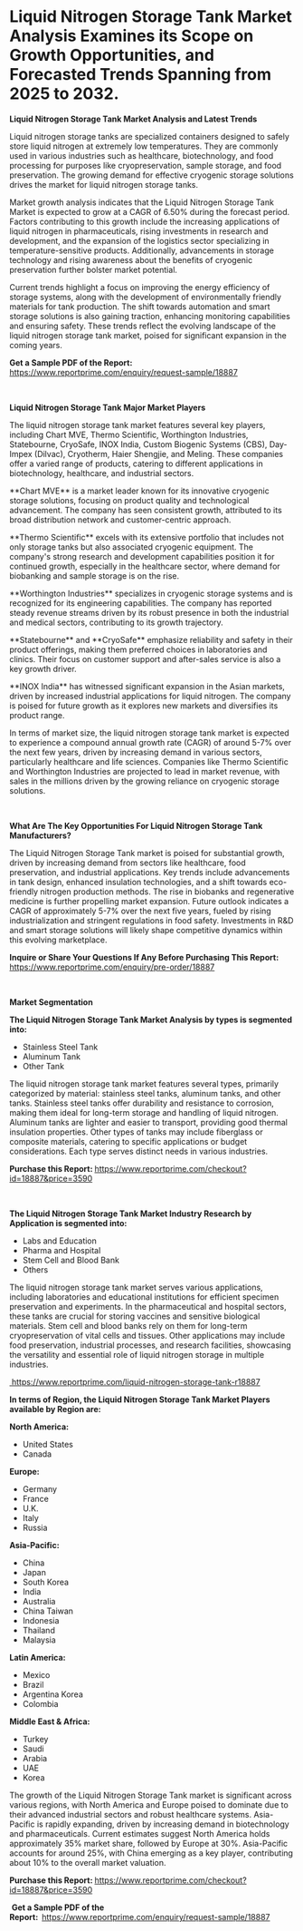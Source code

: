 <p><h1>Liquid Nitrogen Storage Tank Market Analysis Examines its Scope on Growth Opportunities, and Forecasted Trends Spanning from 2025 to 2032.</h1></p><p><strong>Liquid Nitrogen Storage Tank Market Analysis and Latest Trends</strong></p>
<p><p>Liquid nitrogen storage tanks are specialized containers designed to safely store liquid nitrogen at extremely low temperatures. They are commonly used in various industries such as healthcare, biotechnology, and food processing for purposes like cryopreservation, sample storage, and food preservation. The growing demand for effective cryogenic storage solutions drives the market for liquid nitrogen storage tanks.</p><p>Market growth analysis indicates that the Liquid Nitrogen Storage Tank Market is expected to grow at a CAGR of 6.50% during the forecast period. Factors contributing to this growth include the increasing applications of liquid nitrogen in pharmaceuticals, rising investments in research and development, and the expansion of the logistics sector specializing in temperature-sensitive products. Additionally, advancements in storage technology and rising awareness about the benefits of cryogenic preservation further bolster market potential.</p><p>Current trends highlight a focus on improving the energy efficiency of storage systems, along with the development of environmentally friendly materials for tank production. The shift towards automation and smart storage solutions is also gaining traction, enhancing monitoring capabilities and ensuring safety. These trends reflect the evolving landscape of the liquid nitrogen storage tank market, poised for significant expansion in the coming years.</p></p>
<p><strong>Get a Sample PDF of the Report:&nbsp;</strong> <a href="https://www.reportprime.com/enquiry/request-sample/18887?utm_campaign=4557&utm_medium=2&utm_source=Github&utm_content=ia&utm_term=19052025&utm_id=liquid-nitrogen-storage-tank">https://www.reportprime.com/enquiry/request-sample/18887</a></p>
<p>&nbsp;</p>
<p><strong>Liquid Nitrogen Storage Tank Major Market Players</strong></p>
<p><p>The liquid nitrogen storage tank market features several key players, including Chart MVE, Thermo Scientific, Worthington Industries, Statebourne, CryoSafe, INOX India, Custom Biogenic Systems (CBS), Day-Impex (Dilvac), Cryotherm, Haier Shengjie, and Meling. These companies offer a varied range of products, catering to different applications in biotechnology, healthcare, and industrial sectors.</p><p>**Chart MVE** is a market leader known for its innovative cryogenic storage solutions, focusing on product quality and technological advancement. The company has seen consistent growth, attributed to its broad distribution network and customer-centric approach.</p><p>**Thermo Scientific** excels with its extensive portfolio that includes not only storage tanks but also associated cryogenic equipment. The company's strong research and development capabilities position it for continued growth, especially in the healthcare sector, where demand for biobanking and sample storage is on the rise.</p><p>**Worthington Industries** specializes in cryogenic storage systems and is recognized for its engineering capabilities. The company has reported steady revenue streams driven by its robust presence in both the industrial and medical sectors, contributing to its growth trajectory.</p><p>**Statebourne** and **CryoSafe** emphasize reliability and safety in their product offerings, making them preferred choices in laboratories and clinics. Their focus on customer support and after-sales service is also a key growth driver.</p><p>**INOX India** has witnessed significant expansion in the Asian markets, driven by increased industrial applications for liquid nitrogen. The company is poised for future growth as it explores new markets and diversifies its product range.</p><p>In terms of market size, the liquid nitrogen storage tank market is expected to experience a compound annual growth rate (CAGR) of around 5-7% over the next few years, driven by increasing demand in various sectors, particularly healthcare and life sciences. Companies like Thermo Scientific and Worthington Industries are projected to lead in market revenue, with sales in the millions driven by the growing reliance on cryogenic storage solutions.</p></p>
<p>&nbsp;</p>
<p><strong>What Are The Key Opportunities For Liquid Nitrogen Storage Tank Manufacturers?</strong></p>
<p><p>The Liquid Nitrogen Storage Tank market is poised for substantial growth, driven by increasing demand from sectors like healthcare, food preservation, and industrial applications. Key trends include advancements in tank design, enhanced insulation technologies, and a shift towards eco-friendly nitrogen production methods. The rise in biobanks and regenerative medicine is further propelling market expansion. Future outlook indicates a CAGR of approximately 5-7% over the next five years, fueled by rising industrialization and stringent regulations in food safety. Investments in R&D and smart storage solutions will likely shape competitive dynamics within this evolving marketplace.</p></p>
<p><strong>Inquire or Share Your Questions If Any Before Purchasing This Report:</strong> <a href="https://www.reportprime.com/enquiry/pre-order/18887?utm_campaign=4557&utm_medium=2&utm_source=Github&utm_content=ia&utm_term=19052025&utm_id=liquid-nitrogen-storage-tank">https://www.reportprime.com/enquiry/pre-order/18887</a></p>
<p>&nbsp;</p>
<p><strong>Market Segmentation</strong></p>
<p><strong>The Liquid Nitrogen Storage Tank Market Analysis by types is segmented into:</strong></p>
<p><ul><li>Stainless Steel Tank</li><li>Aluminum Tank</li><li>Other Tank</li></ul></p>
<p><p>The liquid nitrogen storage tank market features several types, primarily categorized by material: stainless steel tanks, aluminum tanks, and other tanks. Stainless steel tanks offer durability and resistance to corrosion, making them ideal for long-term storage and handling of liquid nitrogen. Aluminum tanks are lighter and easier to transport, providing good thermal insulation properties. Other types of tanks may include fiberglass or composite materials, catering to specific applications or budget considerations. Each type serves distinct needs in various industries.</p></p>
<p><strong>Purchase this Report:&nbsp;</strong><a href="https://www.reportprime.com/checkout?id=18887&price=3590&utm_campaign=4557&utm_medium=2&utm_source=Github&utm_content=ia&utm_term=19052025&utm_id=liquid-nitrogen-storage-tank">https://www.reportprime.com/checkout?id=18887&price=3590</a></p>
<p>&nbsp;</p>
<p><strong>The Liquid Nitrogen Storage Tank Market Industry Research by Application is segmented into:</strong></p>
<p><ul><li>Labs and Education</li><li>Pharma and Hospital</li><li>Stem Cell and Blood Bank</li><li>Others</li></ul></p>
<p><p>The liquid nitrogen storage tank market serves various applications, including laboratories and educational institutions for efficient specimen preservation and experiments. In the pharmaceutical and hospital sectors, these tanks are crucial for storing vaccines and sensitive biological materials. Stem cell and blood banks rely on them for long-term cryopreservation of vital cells and tissues. Other applications may include food preservation, industrial processes, and research facilities, showcasing the versatility and essential role of liquid nitrogen storage in multiple industries.</p></p>
<p><a href="https://www.reportprime.com/liquid-nitrogen-storage-tank-r18887?utm_campaign=4557&utm_medium=2&utm_source=Github&utm_content=ia&utm_term=19052025&utm_id=liquid-nitrogen-storage-tank">&nbsp;https://www.reportprime.com/liquid-nitrogen-storage-tank-r18887</a></p>
<p><strong>In terms of Region, the Liquid Nitrogen Storage Tank Market Players available by Region are:</strong></p>
<p>
    <p> <strong> North America: </strong>
        <ul>
            <li>United States</li>
            <li>Canada</li>
        </ul>
        </p> 
    <p> <strong> Europe: </strong>
        <ul>
            <li>Germany</li>
            <li>France</li>
            <li>U.K.</li>
            <li>Italy</li>
            <li>Russia</li>
        </ul>
        </p> 
    <p> <strong> Asia-Pacific: </strong>
        <ul>
            <li>China</li>
            <li>Japan</li>
            <li>South Korea</li>
            <li>India</li>
            <li>Australia</li>
            <li>China Taiwan</li>
            <li>Indonesia</li>
            <li>Thailand</li>
            <li>Malaysia</li>
        </ul>
        </p> 
    <p> <strong> Latin America: </strong>
        <ul>
            <li>Mexico</li>
            <li>Brazil</li>
            <li>Argentina Korea</li>
            <li>Colombia</li>
        </ul>
        </p> 
    <p> <strong> Middle East & Africa: </strong>
        <ul>
            <li>Turkey</li>
            <li>Saudi</li>
            <li>Arabia</li>
            <li>UAE</li>
            <li>Korea</li>
        </ul>
    </p>
    </p>
<p><p>The growth of the Liquid Nitrogen Storage Tank market is significant across various regions, with North America and Europe poised to dominate due to their advanced industrial sectors and robust healthcare systems. Asia-Pacific is rapidly expanding, driven by increasing demand in biotechnology and pharmaceuticals. Current estimates suggest North America holds approximately 35% market share, followed by Europe at 30%. Asia-Pacific accounts for around 25%, with China emerging as a key player, contributing about 10% to the overall market valuation.</p></p>
<p><strong>Purchase this Report: </strong><a href="https://www.reportprime.com/checkout?id=18887&price=3590&utm_campaign=4557&utm_medium=2&utm_source=Github&utm_content=ia&utm_term=19052025&utm_id=liquid-nitrogen-storage-tank">https://www.reportprime.com/checkout?id=18887&price=3590</a></p>
<p>&nbsp;<strong>Get a Sample PDF of the Report:&nbsp;&nbsp;</strong><a href="https://www.reportprime.com/enquiry/request-sample/18887?utm_campaign=4557&utm_medium=2&utm_source=Github&utm_content=ia&utm_term=19052025&utm_id=liquid-nitrogen-storage-tank">https://www.reportprime.com/enquiry/request-sample/18887</a></p>
<p><strong></strong></p>
<p><p></p><p></p><p></p></p>